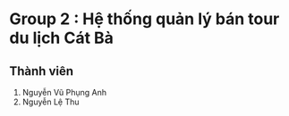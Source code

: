 # Group 2 : Hệ thống quản lý bán tour du lịch Cát Bà
## Thành viên 
1. Nguyễn Vũ Phụng Anh
2. Nguyễn Lệ Thu
